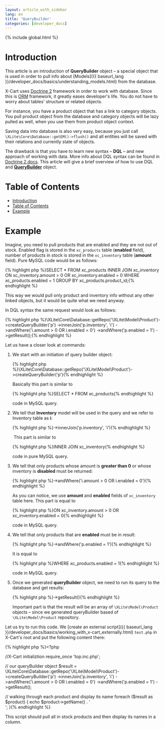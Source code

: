 ```yaml
---
layout: article_with_sidebar
lang: en
title: 'QueryBuilder'
categories: [developer_docs]
---
```


{% include global.html %}

# Introduction

This article is an introduction of **QueryBuilder** object – a special object that is used in order to pull info about [Models]({{ baseurl_lang }}/developer_docs/basics/understanding_models.html) from the database.

X-Cart uses [Doctrine 2](http://www.doctrine-project.org/) framework in order to work with database. Since this is [ORM](http://en.wikipedia.org/wiki/Object-relational_mapping) framework, it greatly eases developer's life. You do not have to worry about tables' structure or related objects.

For instance, you have a product object that has a link to category objects. You pull product object from the database and category objects will be lazy pulled as well, when you use them from product object context.

Saving data into database is also very easy, because you just call `\XLite\Core\Database::getEM()->flush()` and all entities will be saved with their relations and currently state of objects.

The drawback is that you have to learn new syntax – **DQL** – and new approach of working with data. More info about DQL syntax can be found in [Doctrine 2 docs](http://doctrine-orm.readthedocs.org/en/latest/reference/dql-doctrine-query-language.html). This article will give a brief overview of how to use DQL and **[QueryBuilder](https://doctrine-orm.readthedocs.org/en/latest/reference/query-builder.html)** object.

# Table of Contents

*   [Introduction](#introduction)
*   [Table of Contents](#table-of-contents)
*   [Example](#example)

# Example

Imagine, you need to pull products that are enabled and they are not out of stock. Enabled flag is stored in the `xc_products` table (**enabled** field), number of products in stock is stored in the `xc_inventory` table (**amount** field). Pure MySQL code would be as follows: 

{% highlight php %}SELECT * FROM xc_products INNER JOIN xc_inventory ON xc_inventory.amount > 0 OR xc_inventory.enabled = 0 WHERE xc_products.enabled = 1 GROUP BY xc_products.product_id;{% endhighlight %}

This way we would pull only product and inventory info without any other linked objects, but it would be quite what we need anyway.

In DQL syntax the same request would look as follows: 

{% highlight php %}\XLite\Core\Database::getRepo('\XLite\Model\Product')->createQueryBuilder('p')
	->innerJoin('p.inventory', 'i')
	->andWhere('i.amount > 0 OR i.enabled = 0')
	->andWhere('p.enabled = 1')
	->getResult();{% endhighlight %}

Let us have a closer look at commands:

1.  We start with an initiation of query builder object:

    {% highlight php %}\XLite\Core\Database::getRepo('\XLite\Model\Product')->createQueryBuilder('p'){% endhighlight %}

    Basically this part is similar to

    {% highlight php %}SELECT * FROM xc_products{% endhighlight %}

    code in MySQL query.

2.  We tell that **Inventory** model will be used in the query and we refer to Inventory table as **i**: 

    {% highlight php %}->innerJoin('p.inventory', 'i'){% endhighlight %}

     This part is similar to

    {% highlight php %}INNER JOIN xc_inventory{% endhighlight %}

    code in pure MySQL query.

3.  We tell that only products whose amount is **greater than 0** or whose inventory is **disabled** must be returned:

    {% highlight php %}->andWhere('i.amount > 0 OR i.enabled = 0'){% endhighlight %}

    As you can notice, we use **amount** and **enabled** fields of `xc_inventory` table here. This part is equal to

    {% highlight php %}ON xc_inventory.amount > 0 OR xc_inventory.enabled = 0{% endhighlight %}

    code in MySQL query.

4.  We tell that only products that are **enabled** must be in result:

    {% highlight php %}->andWhere('p.enabled = 1'){% endhighlight %}

    It is equal to

    {% highlight php %}WHERE xc_products.enabled = 1{% endhighlight %}

    code in MySQL query.

5.  Once we generated **queryBuilder** object, we need to run its query to the database and get results: 

    {% highlight php %}->getResult(){% endhighlight %}

    Important part is that the result will be an array of `\XLite\Model\Product` objects – since we generated queryBuilder based of `\XLite\Model\Product` repository.

Let us try to run this code. We [create an external script]({{ baseurl_lang }}/developer_docs/basics/working_with_x-cart_externally.html) `test.php` in X-Cart's root and put the following content there: 

{% highlight php %}<?php

//X-Cart initializtion
require_once 'top.inc.php';

// our queryBuilder object
$result = \XLite\Core\Database::getRepo('\XLite\Model\Product')->createQueryBuilder('p')
    ->innerJoin('p.inventory', 'i')
    ->andWhere('i.amount > 0 OR i.enabled = 0')
    ->andWhere('p.enabled = 1')
    ->getResult();

// walking through each product and display its name
foreach ($result as $product) {
    echo $product->getName() . '<br />';
}{% endhighlight %}

This script should pull all in stock products and then display its names in a column.
